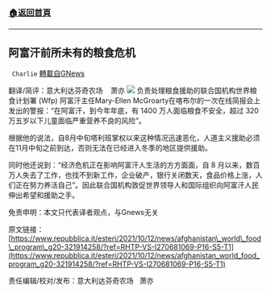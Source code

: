 ###  [:house:返回首頁](https://github.com/ourhimalayas/txt)
---


## 阿富汗前所未有的粮食危机
` Charlie` [轉載自GNews](https://gnews.org/zh-hans/1590914/)

翻译/简评：意大利达芬奇农场    萧亦
![](https://assets.gnews.org/wp-content/uploads/2021/10/10131-2.jpg)
负责处理粮食援助的联合国机构世界粮食计划署 ​​(Wfp) 阿富汗主任Mary-Ellen McGroarty在喀布尔的一次在线简报会上发出的警报：“在阿富汗，到今年年底，有 1400 万人面临粮食不安全，超过 320 万五岁以下儿童面临严重营养不良的风险”。

根据他的说法，自8月中旬塔利班掌权以来这种情况迅速恶化，人道主义援助必须在11月中旬之前到达，否则无法在已经进入冬季的地区提供援助。

同时他还说到：“经济危机正在影响阿富汗人生活的方方面面，自 8 月以来，数百万人失去了工作，也找不到新工作，企业破产，银行关闭数天，食品价格上涨，人们正在努力养活自己”。因此联合国机构敦促世界领导人和国际组织向阿富汗人民伸出希望和援助之手。

免责申明：本文只代表译者观点，与Gnews无关

原文链接：[https://www.repubblica.it/esteri/2021/10/12/news/afghanistan\_world\_food\_program\_g20-321914258/?ref=RHTP-VS-I270681069-P16-S5-T1](https://www.repubblica.it/esteri/2021/10/12/news/afghanistan_world_food_program_g20-321914258/?ref=RHTP-VS-I270681069-P16-S5-T1)

责任编辑/校对/发布：意大利达芬奇农场   萧亦
